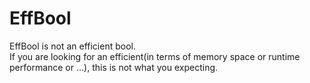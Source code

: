 # EffBool
EffBool is not an efficient bool.  
If you are looking for an efficient(in terms of memory space or runtime performance or ...), this is not what you expecting.  
